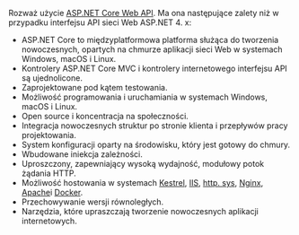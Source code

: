 Rozważ użycie [ASP.NET Core Web API](/aspnet/core/web-api). Ma ona następujące zalety niż w przypadku interfejsu API sieci Web ASP.NET 4. x:

* ASP.NET Core to międzyplatformowa platforma służąca do tworzenia nowoczesnych, opartych na chmurze aplikacji sieci Web w systemach Windows, macOS i Linux.
* Kontrolery ASP.NET Core MVC i kontrolery internetowego interfejsu API są ujednolicone.
* Zaprojektowane pod kątem testowania.
* Możliwość programowania i uruchamiania w systemach Windows, macOS i Linux.
* Open source i koncentracja na społeczności.
* Integracja nowoczesnych struktur po stronie klienta i przepływów pracy projektowania.
* System konfiguracji oparty na środowisku, który jest gotowy do chmury.
* Wbudowane iniekcja zależności.
* Uproszczony, zapewniający wysoką wydajność, modułowy potok żądania HTTP.
* Możliwość hostowania w systemach [Kestrel](/aspnet/core/fundamentals/servers/kestrel), [IIS](xref:host-and-deploy/iis/index), [http. sys](xref:fundamentals/servers/httpsys), [Nginx](xref:host-and-deploy/linux-nginx), [Apache](xref:host-and-deploy/linux-apache)i [Docker](xref:host-and-deploy/docker/index).
* Przechowywanie wersji równoległych.
* Narzędzia, które upraszczają tworzenie nowoczesnych aplikacji internetowych.
